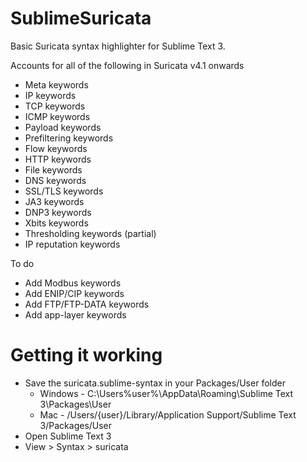 # SublimeSuricata
Basic Suricata syntax highlighter for Sublime Text 3.

Accounts for all of the following in Suricata v4.1 onwards
- Meta keywords
- IP keywords
- TCP keywords
- ICMP keywords
- Payload keywords
- Prefiltering keywords
- Flow keywords
- HTTP keywords
- File keywords
- DNS keywords
- SSL/TLS keywords
- JA3 keywords
- DNP3 keywords
- Xbits keywords
- Thresholding keywords (partial)
- IP reputation keywords


To do
- Add Modbus keywords
- Add ENIP/CIP keywords
- Add FTP/FTP-DATA keywords
- Add app-layer keywords


# Getting it working
- Save the suricata.sublime-syntax in your Packages/User folder
  - Windows - C:\Users\%user%\AppData\Roaming\Sublime Text 3\Packages\User
  - Mac - /Users/{user}/Library/Application Support/Sublime Text 3/Packages/User
- Open Sublime Text 3
- View > Syntax > suricata
